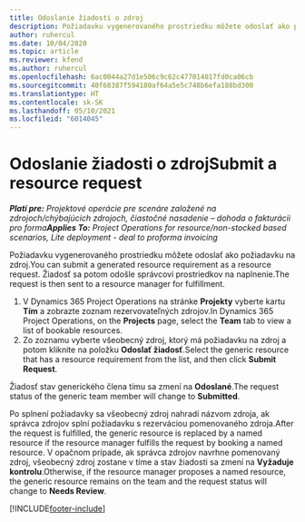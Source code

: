 ```yaml
---
title: Odoslanie žiadosti o zdroj
description: Požiadavku vygenerovaného prostriedku môžete odoslať ako požiadavku na zdroj. Žiadosť sa potom odošle správcovi prostriedkov na naplnenie.
author: ruhercul
ms.date: 10/04/2020
ms.topic: article
ms.reviewer: kfend
ms.author: ruhercul
ms.openlocfilehash: 6ac0044a27d1e506c9c62c477014017fd0ca06cb
ms.sourcegitcommit: 40f68387f594180af64a5e5c748b6efa188bd300
ms.translationtype: HT
ms.contentlocale: sk-SK
ms.lasthandoff: 05/10/2021
ms.locfileid: "6014045"
---
```

# <a name="submit-a-resource-request"></a><span data-ttu-id="e48f9-104">Odoslanie žiadosti o zdroj</span><span class="sxs-lookup"><span data-stu-id="e48f9-104">Submit a resource request</span></span>

<span data-ttu-id="e48f9-105">_**Platí pre:** Projektové operácie pre scenáre založené na zdrojoch/chýbajúcich zdrojoch, čiastočné nasadenie – dohoda o fakturácii pro forma_</span><span class="sxs-lookup"><span data-stu-id="e48f9-105">_**Applies To:** Project Operations for resource/non-stocked based scenarios, Lite deployment - deal to proforma invoicing_</span></span>

<span data-ttu-id="e48f9-106">Požiadavku vygenerovaného prostriedku môžete odoslať ako požiadavku na zdroj.</span><span class="sxs-lookup"><span data-stu-id="e48f9-106">You can submit a generated resource requirement as a resource request.</span></span> <span data-ttu-id="e48f9-107">Žiadosť sa potom odošle správcovi prostriedkov na naplnenie.</span><span class="sxs-lookup"><span data-stu-id="e48f9-107">The request is then sent to a resource manager for fulfillment.</span></span>

1. <span data-ttu-id="e48f9-108">V Dynamics 365 Project Operations na stránke **Projekty** vyberte kartu **Tím** a zobrazte zoznam rezervovateľných zdrojov.</span><span class="sxs-lookup"><span data-stu-id="e48f9-108">In Dynamics 365 Project Operations, on the **Projects** page, select the **Team** tab to view a list of bookable resources.</span></span> 
2. <span data-ttu-id="e48f9-109">Zo zoznamu vyberte všeobecný zdroj, ktorý má požiadavku na zdroj a potom kliknite na položku **Odoslať žiadosť**.</span><span class="sxs-lookup"><span data-stu-id="e48f9-109">Select the generic resource that has a resource requirement from the list, and then click **Submit Request**.</span></span>

<span data-ttu-id="e48f9-110">Žiadosť stav generického člena tímu sa zmení na **Odoslané**.</span><span class="sxs-lookup"><span data-stu-id="e48f9-110">The request status of the generic team member will change to **Submitted**.</span></span>

<span data-ttu-id="e48f9-111">Po splnení požiadavky sa všeobecný zdroj nahradí názvom zdroja, ak správca zdrojov splní požiadavku s rezerváciou pomenovaného zdroja.</span><span class="sxs-lookup"><span data-stu-id="e48f9-111">After the request is fulfilled, the generic resource is replaced by a named resource if the resource manager fulfills the request by booking a named resource.</span></span> <span data-ttu-id="e48f9-112">V opačnom prípade, ak správca zdrojov navrhne pomenovaný zdroj, všeobecný zdroj zostane v tíme a stav žiadosti sa zmení na **Vyžaduje kontrolu**.</span><span class="sxs-lookup"><span data-stu-id="e48f9-112">Otherwise, if the resource manager proposes a named resource, the generic resource remains on the team and the request status will change to **Needs Review**.</span></span>


[!INCLUDE[footer-include](../includes/footer-banner.md)]